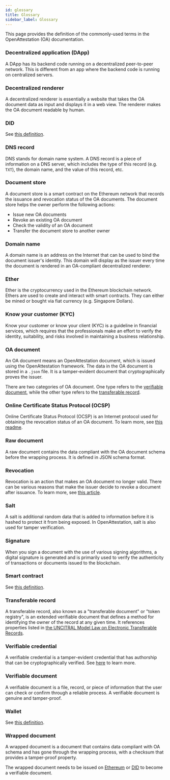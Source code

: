```yaml
---
id: glossary
title: Glossary
sidebar_label: Glossary
---
```


This page provides the definition of the commonly-used terms in the OpenAttestation (OA) documentation.

### Decentralized application (DApp)

A DApp has its backend code running on a decentralized peer-to-peer network. This is different from an app where the backend code is running on centralized servers.

### Decentralized renderer

A decentralized renderer is essentially a website that takes the OA document data as input and displays it in a web view. The renderer makes the OA document readable by human.

### DID

See [this definition](https://www.w3.org/TR/did-core/).

### DNS record

DNS stands for domain name system. A DNS record is a piece of information on a DNS server, which includes the type of this record (e.g. `TXT`), the domain name, and the value of this record, etc.

### Document store

A document store is a smart contract on the Ethereum network that records the issuance and revocation status of the OA documents. The document store helps the owner perform the following actions:

- Issue new OA documents
- Revoke an existing OA document
- Check the validity of an OA document
- Transfer the document store to another owner

### Domain name
A domain name is an address on the Internet that can be used to bind the document issuer's identity. This domain will display as the issuer every time the document is rendered in an OA-compliant decentralized renderer.

### Ether

Ether is the cryptocurrency used in the Ethereum blockchain network. Ethers are used to create and interact with smart contracts. They can either be mined or bought via fiat currency (e.g. Singapore Dollars).

### Know your customer (KYC)

Know your customer or know your client (KYC) is a guideline in financial services, which requires that the professionals make an effort to verify the identity, suitability, and risks involved in maintaining a business relationship.

### OA document

An OA document means an OpenAttestation document, which is issued using the OpenAttestation framework. The data in the OA document is stored in a `.json` file. It is a tamper-evident document that cryptographically proves the issuer.

There are two categories of OA document. One type refers to the [verifiable document](#verifiable-document), while the other type refers to the [transferable record](#transferable-record).

### Online Certificate Status Protocol (OCSP)

Online Certificate Status Protocol (OCSP) is an Internet protocol used for obtaining the revocation status of an OA document. To learn more, see [this readme](https://github.com/Open-Attestation/ocsp-responder/blob/main/README.md).

### Raw document

A raw document contains the data compliant with the OA document schema before the wrapping process. It is defined in JSON schema format.

### Revocation

Revocation is an action that makes an OA document no longer valid. There can be various reasons that make the issuer decide to revoke a document after issuance. To learn more, see [this article](/docs/integrator-section/verifiable-document/ethereum/revoking-document).

### Salt

A salt is additional random data that is added to information before it is hashed to protect it from being exposed. In OpenAttestation, salt is also used for tamper verification.

### Signature

When you sign a document with the use of various signing algorithms, a digital signature is generated and is primarily used to verify the authenticity of transactions or documents issued to the blockchain.

### Smart contract

See [this definition](https://ethereum.org/en/developers/docs/smart-contracts/#:~:text=A%20%22smart%20contract%22%20is%20simply,address%20on%20the%20Ethereum%20blockchain.&text=Smart%20contracts%20can%20define%20rules,enforce%20them%20via%20the%20code).


### Transferable record

A transferable record, also known as a "transferable document" or "token registry", is an extended verifiable document that defines a method for identifying the owner of the record at any given time. It references properties listed in [the UNCITRAL Model Law on Electronic Transferable Records](https://uncitral.un.org/en/texts/ecommerce/modellaw/electronic_transferable_records). 

### Verifiable credential

A verifiable credential is a tamper-evident credential that has authorship that can be cryptographically verified. See [here](https://www.w3.org/TR/vc-data-model/) to learn more.

### Verifiable document

A verifiable document is a file, record, or piece of information that the user can check or confirm through a reliable process. A verifiable document is genuine and tamper-proof.

### Wallet

See [this definition](https://ethereum.org/en/wallets/#:~:text=Ethereum%20wallets%20are%20applications%20that,funds%20and%20manage%20your%20ETH%20).

### Wrapped document

A wrapped document is a document that contains data compliant with OA schema and has gone through the wrapping process, with a checksum that provides a tamper-proof property. 

The wrapped document needs to be issued on [Ethereum](/docs/integrator-section/verifiable-document/ethereum/document-store-overview) or [DID](/docs/integrator-section/verifiable-document/did/create) to become a verifiable document.